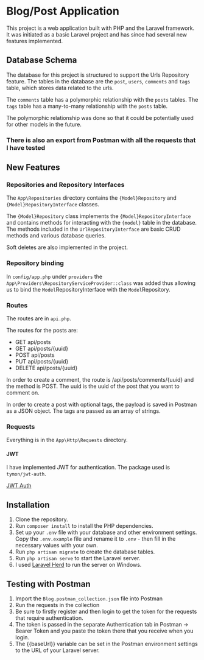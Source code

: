# Blog/Post Application

This project is a web application built with PHP and the Laravel framework. It was initiated as a basic Laravel project and has since had several new features implemented.

## Database Schema

The database for this project is structured to support the Urls Repository feature. The tables in the database are the `post`, `users`, `comments` and `tags` table, which stores data related to the urls.

The `comments` table has a polymorphic relationship with the `posts` tables. The `tags` table has a many-to-many relationship with the `posts` table.

The polymorphic relationship was done so that it could be potentially used for other models in the future.

### There is also an export from Postman with all the requests that I have tested

## New Features

### Repositories and Repository Interfaces

The `App\Repositories` directory contains the `{Model}Repository` and `{Model}RepositoryInterface` classes. 

The `{Model}Repository` class implements the `{Model}RepositoryInterface` and contains methods for interacting with the `{model}` table in the database.
The methods included in the `UrlRepositoryInterface` are basic CRUD methods and various database queries.

Soft deletes are also implemented in the project.

### Repository binding

In `config/app.php` under `providers` the `App\Providers\RepositoryServiceProvider::class` was added thus allowing us to bind the `Model`RepositoryInterface with the `Model`Repository.

### Routes

The routes are in `api.php`.

The routes for the posts are:

- GET api/posts
- GET api/posts/{uuid}
- POST api/posts
- PUT api/posts/{uuid}
- DELETE api/posts/{uuid}

In order to create a comment, the route is /api/posts/comments/{uuid} and the method is POST. The uuid is the uuid of the post that you want to comment on.

In order to create a post with optional tags, the payload is saved in Postman as a JSON object. The tags are passed as an array of strings.

### Requests

Everything is in the `App\Http\Requests` directory.

#### JWT

I have implemented JWT for authentication. The package used is `tymon/jwt-auth`.

[JWT Auth](https://jwt-auth.readthedocs.io/en/develop/)

## Installation

1. Clone the repository.
2. Run `composer install` to install the PHP dependencies.
3. Set up your `.env` file with your database and other environment settings. Copy the `.env.example` file and rename it to `.env` - then fill in the necessary values with your own.
4. Run `php artisan migrate` to create the database tables.
5. Run `php artisan serve` to start the Laravel server.
6. I used [Laravel Herd](https://herd.laravel.com/windows) to run the server on Windows.

## Testing with Postman

1. Import the `Blog.postman_collection.json` file into Postman
2. Run the requests in the collection
3. Be sure to firstly register and then login to get the token for the requests that require authentication.
4. The token is passed in the separate Authentication tab in Postman -> Bearer Token and you paste the token there that you receive when you login.
5. The {{baseUrl}} variable can be set in the Postman environment settings to the URL of your Laravel server.
